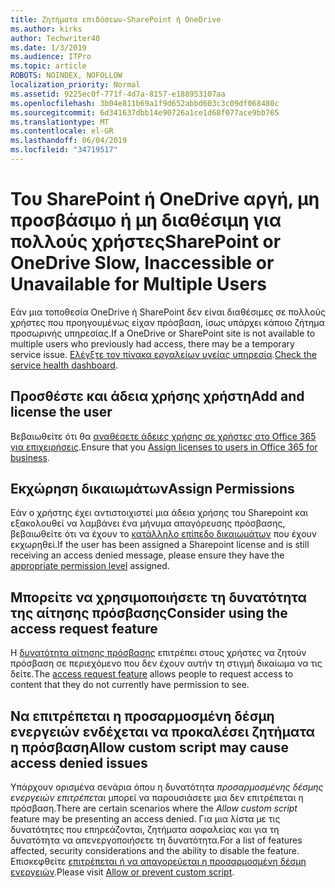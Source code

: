 ```yaml
---
title: Ζητήματα επιδόσεων-SharePoint ή OneDrive
ms.author: kirks
author: Techwriter40
ms.date: 1/3/2019
ms.audience: ITPro
ms.topic: article
ROBOTS: NOINDEX, NOFOLLOW
localization_priority: Normal
ms.assetid: 9225ec0f-771f-4d7a-8157-e188953107aa
ms.openlocfilehash: 3b04e811b69a1f9d652abbd603c3c09df068480c
ms.sourcegitcommit: 6d341637dbb14e90726a1ce1d68f077ace9bb765
ms.translationtype: MT
ms.contentlocale: el-GR
ms.lasthandoff: 06/04/2019
ms.locfileid: "34719517"
---
```

# <a name="sharepoint-or-onedrive-slow-inaccessible-or-unavailable-for-multiple-users"></a><span data-ttu-id="7573c-102">Του SharePoint ή OneDrive αργή, μη προσβάσιμο ή μη διαθέσιμη για πολλούς χρήστες</span><span class="sxs-lookup"><span data-stu-id="7573c-102">SharePoint or OneDrive Slow, Inaccessible or Unavailable for Multiple Users</span></span>

<span data-ttu-id="7573c-103">Εάν μια τοποθεσία OneDrive ή SharePoint δεν είναι διαθέσιμες σε πολλούς χρήστες που προηγουμένως είχαν πρόσβαση, ίσως υπάρχει κάποιο ζήτημα προσωρινής υπηρεσίας.</span><span class="sxs-lookup"><span data-stu-id="7573c-103">If a OneDrive or SharePoint site is not available to multiple users who previously had access, there may be a temporary service issue.</span></span> <span data-ttu-id="7573c-104">[Ελέγξτε τον πίνακα εργαλείων υγείας υπηρεσία](https://portal.office.com/adminportal/home#/servicehealth).</span><span class="sxs-lookup"><span data-stu-id="7573c-104">[Check the service health dashboard](https://portal.office.com/adminportal/home#/servicehealth).</span></span>

## <a name="add-and-license-the-user"></a><span data-ttu-id="7573c-105">Προσθέστε και άδεια χρήσης χρήστη</span><span class="sxs-lookup"><span data-stu-id="7573c-105">Add and license the user</span></span>

<span data-ttu-id="7573c-106">Βεβαιωθείτε ότι θα [αναθέσετε άδειες χρήσης σε χρήστες στο Office 365 για επιχειρήσεις](https://docs.microsoft.com/en-us/office365/admin/subscriptions-and-billing/assign-licenses-to-users?view=o365-worldwide&amp;tabs=One).</span><span class="sxs-lookup"><span data-stu-id="7573c-106">Ensure that you [Assign licenses to users in Office 365 for business](https://docs.microsoft.com/en-us/office365/admin/subscriptions-and-billing/assign-licenses-to-users?view=o365-worldwide&amp;tabs=One).</span></span>


## <a name="assign-permissions"></a><span data-ttu-id="7573c-107">Εκχώρηση δικαιωμάτων</span><span class="sxs-lookup"><span data-stu-id="7573c-107">Assign Permissions</span></span>

<span data-ttu-id="7573c-108">Εάν ο χρήστης έχει αντιστοιχιστεί μια άδεια χρήσης του Sharepoint και εξακολουθεί να λαμβάνει ένα μήνυμα απαγόρευσης πρόσβασης, βεβαιωθείτε ότι να έχουν το [κατάλληλο επίπεδο δικαιωμάτων](https://docs.microsoft.com/en-us/sharepoint/understanding-permission-levels) που έχουν εκχωρηθεί.</span><span class="sxs-lookup"><span data-stu-id="7573c-108">If the user has been assigned a Sharepoint license and is still receiving an access denied message, please ensure they have the [appropriate permission level](https://docs.microsoft.com/en-us/sharepoint/understanding-permission-levels) assigned.</span></span>

## <a name="consider-using-the-access-request-feature"></a><span data-ttu-id="7573c-109">Μπορείτε να χρησιμοποιήσετε τη δυνατότητα της αίτησης πρόσβασης</span><span class="sxs-lookup"><span data-stu-id="7573c-109">Consider using the access request feature</span></span>

<span data-ttu-id="7573c-110">Η [δυνατότητα αίτησης πρόσβασης](https://support.office.com/en-us/article/Set-up-and-manage-access-requests-94B26E0B-2822-49D4-929A-8455698654B3) επιτρέπει στους χρήστες να ζητούν πρόσβαση σε περιεχόμενο που δεν έχουν αυτήν τη στιγμή δικαίωμα να τις δείτε.</span><span class="sxs-lookup"><span data-stu-id="7573c-110">The [access request feature](https://support.office.com/en-us/article/Set-up-and-manage-access-requests-94B26E0B-2822-49D4-929A-8455698654B3) allows people to request access to content that they do not currently have permission to see.</span></span>

## <a name="allow-custom-script-may-cause-access-denied-issues"></a><span data-ttu-id="7573c-111">Να επιτρέπεται η προσαρμοσμένη δέσμη ενεργειών ενδέχεται να προκαλέσει ζητήματα η πρόσβαση</span><span class="sxs-lookup"><span data-stu-id="7573c-111">Allow custom script may cause access denied issues</span></span>

<span data-ttu-id="7573c-112">Υπάρχουν ορισμένα σενάρια όπου η δυνατότητα *προσαρμοσμένης δέσμης ενεργειών επιτρέπεται* μπορεί να παρουσιάσετε μια δεν επιτρέπεται η πρόσβαση.</span><span class="sxs-lookup"><span data-stu-id="7573c-112">There are certain scenarios where the *Allow custom script* feature may be presenting an access denied.</span></span> <span data-ttu-id="7573c-113">Για μια λίστα με τις δυνατότητες που επηρεάζονται, ζητήματα ασφαλείας και για τη δυνατότητα να απενεργοποιήσετε τη δυνατότητα.</span><span class="sxs-lookup"><span data-stu-id="7573c-113">For a list of features affected, security considerations and the ability to disable the feature.</span></span> <span data-ttu-id="7573c-114">Επισκεφθείτε [επιτρέπεται ή να απαγορεύεται η προσαρμοσμένη δέσμη ενεργειών](https://docs.microsoft.com/en-us/sharepoint/allow-or-prevent-custom-script).</span><span class="sxs-lookup"><span data-stu-id="7573c-114">Please visit [Allow or prevent custom script](https://docs.microsoft.com/en-us/sharepoint/allow-or-prevent-custom-script).</span></span>

